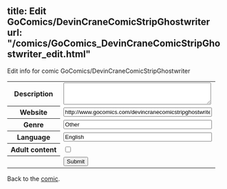 title: Edit GoComics/DevinCraneComicStripGhostwriter
url: "/comics/GoComics_DevinCraneComicStripGhostwriter_edit.html"
---
Edit info for comic GoComics/DevinCraneComicStripGhostwriter

<form name="comic" action="http://gaepostmail.appspot.com/comic/" method="post">
<table class="comicinfo">
<tr>
<th>Description</th><td><textarea name="description" cols="40" rows="3"></textarea></td>
</tr>
<tr>
<th>Website</th><td><input type="text" name="url" value="http://www.gocomics.com/devincranecomicstripghostwriter" size="40"/></td>
</tr>
<tr>
<th>Genre</th><td><input type="text" name="genre" value="Other" size="40"/></td>
</tr>
<tr>
<th>Language</th><td><input type="text" name="language" value="English" size="40"/></td>
</tr>
<tr>
<th>Adult content</th><td><input type="checkbox" name="adult" value="adult" /></td>
</tr>
<tr>
<th></th><td>
<input type="hidden" name="comic" value="GoComics_DevinCraneComicStripGhostwriter" />
<input type="submit" name="submit" value="Submit" />
</td>
</tr>
</table>
</form>

Back to the [comic](GoComics_DevinCraneComicStripGhostwriter.html).
